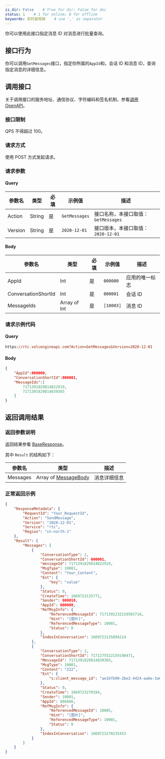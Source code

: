 ```yaml
---
is_dir: False    # True for dir; False for doc
status: 1    # 1 for online; 0 for offline
keywords: 实时音视频    # use ',' as separator
---
```


你可以使用此接口指定消息 ID 对消息进行批量查询。

## 接口行为

你可以调用`GetMessages`接口，指定你所属的`AppId`和，会话 ID 和消息 ID，查询指定消息的详细信息。
## 调用接口

关于调用接口的服务地址、通信协议、字符编码和签名机制，参看[调用 OpenAPI](412251)。
### 接口限制

QPS 不得超过 100。
### 请求方式

使用 POST 方式发起请求。

### 请求参数

#### Query

| **参数名** | **类型** | **必填** | **示例值** | **描述** |
| --- | --- | --- | --- | --- |
| Action | String | 是 | `GetMessages` |  接口名称，本接口取值：`GetMessages`|
| Version | String | 是 | `2020-12-01` | 接口版本，本接口取值：`2020-12-01` |

#### Body

| **参数名** | **类型** | **必填** | **示例值** |**描述** |
| --- | --- | --- | --- |--- |
| AppId | Int | 是 |`000000` | 应用的唯一标志 |
| ConversationShortId | Int |是 | `000001` | 会话 ID |
| MessageIds| Array of Int |是 | `[10003]` | 消息 ID |

### 请求示例代码

#### Query

```postscript
https://rtc.volcengineapi.com?Action=GetMessages&Version=2020-12-01
```

#### Body

```json
{
    "AppId":000000,
    "ConversationShortId":000001,
    "MessageIds":[
        7171391829814822919,
        7171391829814839303
    ]
}
```
## 返回调用结果

### 返回参数说明

返回结果参看 [BaseResponse](192711.md#baseresponse)。

其中 `Result` 的结构如下：

| 参数名 | 类型 | 描述 |
| --- | --- | --- |
| Messages | Array of [MessageBody](192711.md#messagebody)| 消息详细信息 |

### 正常返回示例

```json
{
    "ResponseMetadata": {
        "RequestId": "Your_RequestId",    
        "Action": "SendMessage",
        "Version": "2020-12-01",
        "Service": "rtc",        
        "Region": "cn-north-1"
    },
    "Result": {
        "Messages": [
            {
                "ConversationType": 2,
                "ConversationShortId": 000001,
                "messageId": 7171391829814822919,
                "MsgType": 10001,
                "Content": "Your_Content",
                "Ext": {
                    "key": "value"
                },
                "Status": 0,
                "CreateTime": 1669723135771,
                "Sender": 000010,
                "AppId": 000000,
                "RefMsgInfo": {
                    "ReferencedMessageId": 7171391232210503710,
                    "Hint": "[图片]",
                    "ReferencedMessageType": 10001,
                    "Status": 0
                },
                "IndexInConversation": 1669723135894214
            },
            {
                "ConversationType": 2,
                "ConversationShortId": 7171275522159198471,
                "MessageId": 7171391829814839303,
                "MsgType": 10001,
                "Content": "222",
                "Ext": {
                    "s:client_message_id": "ae16fb90-2be2-4424-aa6e-3a6e5e53294a"
                },
                "Status": 0,
                "CreateTime": 1669723270194,
                "Sender": 10001,
                "AppId": 666666,
                "RefMsgInfo": {
                    "ReferencedMessageId": 10005,
                    "Hint": "[图片]",
                    "ReferencedMessageType": 10001,
                    "Status": 0
                },
                "IndexInConversation": 1669723270235453
            }
        ]
    }
}
```
